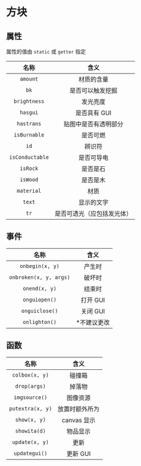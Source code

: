 # 方块
## 属性
属性的值由 `static` 或 `getter` 指定

| 名称 | 含义 |
| :-: | :-: |
| `amount` | 材质的含量 |
| `bk` | 是否可以触发挖掘 |
| `brightness` | 发光亮度 |
| `hasgui` | 是否具有 GUI |
| `hastrans` | 贴图中是否有透明部分 |
| `isBurnable` | 是否可燃 |
| `id` | 辨识符 |
| `isConductable` | 是否可导电 |
| `isRock` | 是否是石 |
| `isWood` | 是否是木 |
| `material` | 材质 |
| `text` | 显示的文字 |
| `tr` | 是否可透光（应包括发光体） |

## 事件
| 名称 | 含义 |
| :-: | :-: |
| `onbegin(x, y)` | 产生时 |
| `onbroken(x, y, args)` | 破坏时 |
| `onend(x, y)` | 结束时 |
| `onguiopen()` | 打开 GUI |
| `onguiclose()` | 关闭 GUI |
| `onlighton()` | *不建议更改 |

## 函数
| 名称 | 含义 |
| :-: | :-: |
| `colbox(x, y)` | 碰撞箱 |
| `drop(args)` | 掉落物 |
| `imgsource()` | 图像资源 |
| `putextra(x, y)` | 放置时额外所为 |
| `show(x, y)` | canvas 显示 |
| `showita(d)` | 物品显示 |
| `update(x, y)` | 更新 |
| `updategui()` | 更新 GUI |
